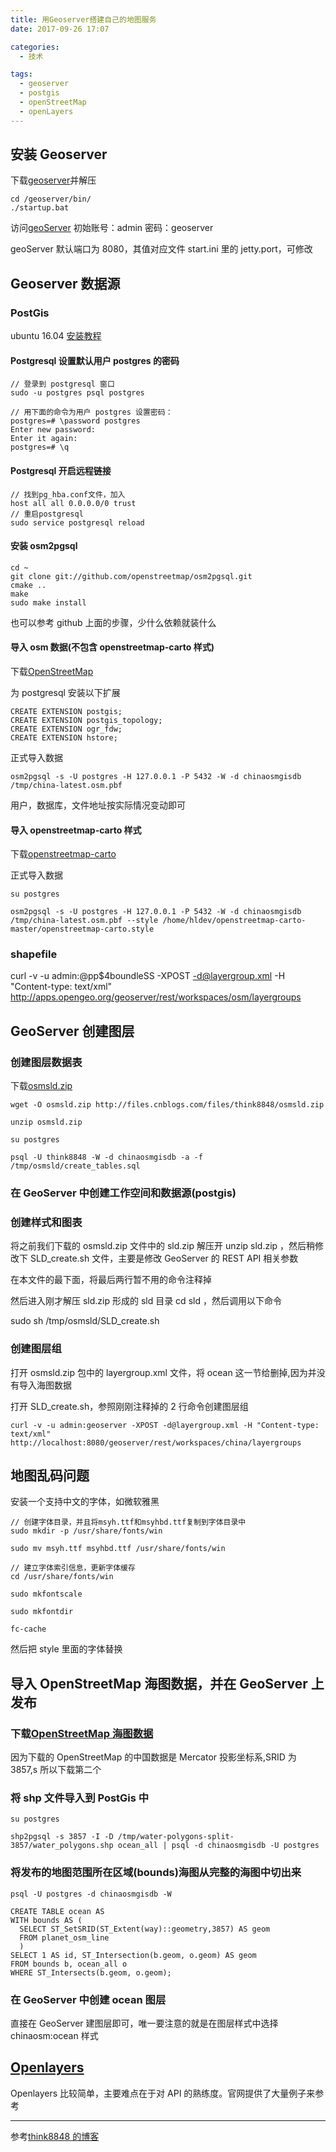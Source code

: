 ```yaml
---
title: 用Geoserver搭建自己的地图服务
date: 2017-09-26 17:07

categories:
  - 技术

tags:
  - geoserver
  - postgis
  - openStreetMap
  - openLayers
---
```


## 安装 Geoserver

下载[geoserver][1]并解压

```
cd /geoserver/bin/
./startup.bat
```

访问[geoServer][2] 初始账号：admin 密码：geoserver

geoServer 默认端口为 8080，其值对应文件 start.ini 里的 jetty.port，可修改

## Geoserver 数据源

### PostGis

ubuntu 16.04 [安装教程][3]

#### Postgresql 设置默认用户 postgres 的密码

```
// 登录到 postgresql 窗口
sudo -u postgres psql postgres

// 用下面的命令为用户 postgres 设置密码：
postgres=# \password postgres
Enter new password:
Enter it again:
postgres=# \q
```

#### Postgresql 开启远程链接

```
// 找到pg_hba.conf文件，加入
host all all 0.0.0.0/0 trust
// 重启postgresql
sudo service postgresql reload
```

#### 安装 osm2pgsql

```
cd ~
git clone git://github.com/openstreetmap/osm2pgsql.git
cmake ..
make
sudo make install
```

也可以参考 github 上面的步骤，少什么依赖就装什么

#### 导入 osm 数据(不包含 openstreetmap-carto 样式)

下载[OpenStreetMap][4]

为 postgresql 安装以下扩展

```
CREATE EXTENSION postgis;
CREATE EXTENSION postgis_topology;
CREATE EXTENSION ogr_fdw;
CREATE EXTENSION hstore;
```

正式导入数据

```
osm2pgsql -s -U postgres -H 127.0.0.1 -P 5432 -W -d chinaosmgisdb /tmp/china-latest.osm.pbf
```

用户，数据库，文件地址按实际情况变动即可

#### 导入 openstreetmap-carto 样式

下载[openstreetmap-carto][5]

正式导入数据

```
su postgres

osm2pgsql -s -U postgres -H 127.0.0.1 -P 5432 -W -d chinaosmgisdb /tmp/china-latest.osm.pbf --style /home/hldev/openstreetmap-carto-master/openstreetmap-carto.style
```

### shapefile

curl -v -u admin:@pp\$4boundleSS -XPOST -d@layergroup.xml -H "Content-type: text/xml" http://apps.opengeo.org/geoserver/rest/workspaces/osm/layergroups

## GeoServer 创建图层

### 创建图层数据表

下载[osmsld.zip][6]

```
wget -O osmsld.zip http://files.cnblogs.com/files/think8848/osmsld.zip

unzip osmsld.zip

su postgres

psql -U think8848 -W -d chinaosmgisdb -a -f /tmp/osmsld/create_tables.sql
```

### 在 GeoServer 中创建工作空间和数据源(postgis)

### 创建样式和图表

将之前我们下载的 osmsld.zip 文件中的 sld.zip 解压开 unzip sld.zip ，然后稍修改下 SLD_create.sh 文件，主要是修改 GeoServer 的 REST API 相关参数

在本文件的最下面，将最后两行暂不用的命令注释掉

然后进入刚才解压 sld.zip 形成的 sld 目录 cd sld ，然后调用以下命令

sudo sh /tmp/osmsld/SLD_create.sh

### 创建图层组

打开 osmsld.zip 包中的 layergroup.xml 文件，将 ocean 这一节给删掉,因为并没有导入海图数据

打开 SLD_create.sh，参照刚刚注释掉的 2 行命令创建图层组

```
curl -v -u admin:geoserver -XPOST -d@layergroup.xml -H "Content-type: text/xml" http://localhost:8080/geoserver/rest/workspaces/china/layergroups
```

## 地图乱码问题

安装一个支持中文的字体，如微软雅黑

```
// 创建字体目录，并且将msyh.ttf和msyhbd.ttf复制到字体目录中
sudo mkdir -p /usr/share/fonts/win

sudo mv msyh.ttf msyhbd.ttf /usr/share/fonts/win

// 建立字体索引信息，更新字体缓存
cd /usr/share/fonts/win

sudo mkfontscale

sudo mkfontdir

fc-cache
```

然后把 style 里面的字体替换

## 导入 OpenStreetMap 海图数据，并在 GeoServer 上发布

### 下载[OpenStreetMap 海图数据][7]

因为下载的 OpenStreetMap 的中国数据是 Mercator 投影坐标系,SRID 为 3857,s 所以下载第二个

### 将 shp 文件导入到 PostGis 中

```
su postgres

shp2pgsql -s 3857 -I -D /tmp/water-polygons-split-3857/water_polygons.shp ocean_all | psql -d chinaosmgisdb -U postgres
```

### 将发布的地图范围所在区域(bounds)海图从完整的海图中切出来

```
psql -U postgres -d chinaosmgisdb -W

CREATE TABLE ocean AS
WITH bounds AS (
  SELECT ST_SetSRID(ST_Extent(way)::geometry,3857) AS geom
  FROM planet_osm_line
  )
SELECT 1 AS id, ST_Intersection(b.geom, o.geom) AS geom
FROM bounds b, ocean_all o
WHERE ST_Intersects(b.geom, o.geom);
```

### 在 GeoServer 中创建 ocean 图层

直接在 GeoServer 建图层即可，唯一要注意的就是在图层样式中选择 chinaosm:ocean 样式

## [Openlayers][8]

Openlayers 比较简单，主要难点在于对 API 的熟练度。官网提供了大量例子来参考

---

参考[think8848 的博客](http://think8848.cnblogs.com)

[1]: http://geoserver.org/download/
[2]: http://localhost:8080/geoserver/web
[3]: http://trac.osgeo.org/postgis/wiki/UsersWikiPostGIS23UbuntuPGSQL96Apt
[4]: http://download.geofabrik.de/
[5]: https://codeload.github.com/gravitystorm/openstreetmap-carto/zip/master
[6]: http://files.cnblogs.com/files/think8848/osmsld.zip
[7]: http://openstreetmapdata.com/data/water-polygons
[8]: http://openlayers.org
